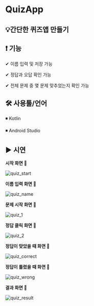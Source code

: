 # QuizApp

<h2>💡간단한 퀴즈앱 만들기</h2>
  
  <h2>❗ 기능</h2>
   
  ✔ 이름 입력 및 저장 가능
  
  ✔ 정답과 오답 확인 가능
  
  ✔ 전체 문제 중 몇 문제 맞추었는지 확인 가능
  

  <h2>🛠 사용툴/언어</h2>

  ◾ Kotlin

  ◾ Android Studio
 
  
  <h2>▶ 시연</h2>
 
 <b>시작 화면 🔻</b>

![quiz_start](https://user-images.githubusercontent.com/52942503/98208239-535fe300-1f80-11eb-8326-950ef92f7f77.PNG)

<b>이름 입력 화면 🔻</b>

![quiz_name](https://user-images.githubusercontent.com/52942503/98208246-56f36a00-1f80-11eb-8735-1a98eb1ef68d.PNG)

<b>문제 시작 화면 🔻</b>

![quiz_1](https://user-images.githubusercontent.com/52942503/98208256-5a86f100-1f80-11eb-93f2-b65559cec5c9.PNG)

<b>정답 클릭 화면 🔻</b>

![quiz_2](https://user-images.githubusercontent.com/52942503/98208263-5c50b480-1f80-11eb-89d2-a7ff68915e39.PNG)

<b>정답이 맞았을 때 화면 🔻</b>

![quiz_correct](https://user-images.githubusercontent.com/52942503/98208273-5eb30e80-1f80-11eb-9f6d-c2c50b56763f.PNG)

<b>정답이 틀렸을 때 화면 🔻</b>

![quiz_wrong](https://user-images.githubusercontent.com/52942503/98208276-607cd200-1f80-11eb-8f66-c949f64b86a8.PNG)

<b>결과 화면 🔻</b>

![quiz_result](https://user-images.githubusercontent.com/52942503/98208285-64105900-1f80-11eb-99a1-175b7fc9e57c.PNG)
